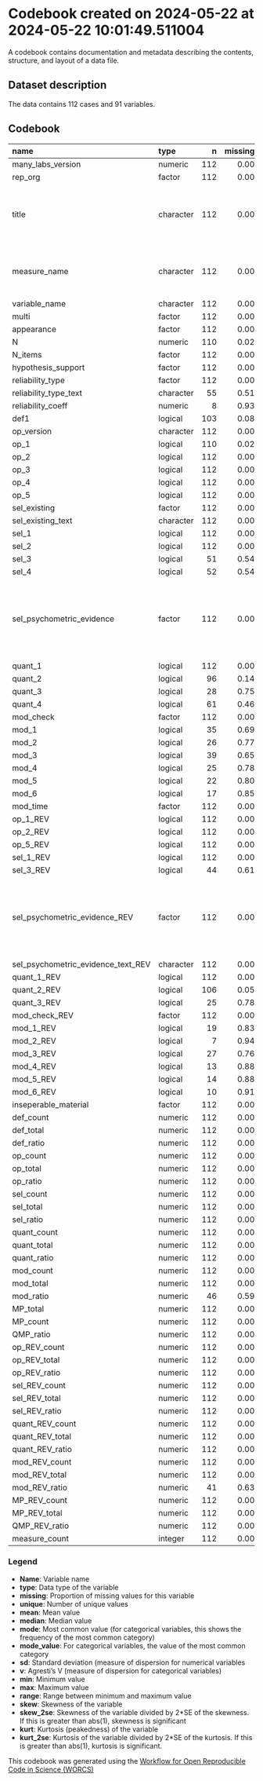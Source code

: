 Codebook created on 2024-05-22 at 2024-05-22 10:01:49.511004
================

A codebook contains documentation and metadata describing the contents,
structure, and layout of a data file.

## Dataset description

The data contains 112 cases and 91 variables.

## Codebook

| name                               | type      |   n | missing | unique |    mean | median |   mode | mode_value                                                                                                                  |      sd |    v |   min |     max |   range |  skew | skew_2se |  kurt | kurt_2se |
|:-----------------------------------|:----------|----:|--------:|-------:|--------:|-------:|-------:|:----------------------------------------------------------------------------------------------------------------------------|--------:|-----:|------:|--------:|--------:|------:|---------:|------:|---------:|
| many_labs_version                  | numeric   | 112 |    0.00 |      4 |    2.39 |   2.00 |   2.00 |                                                                                                                             |    1.24 |      |  1.00 |    5.00 |    4.00 |  1.03 |     2.25 |  0.15 |     0.16 |
| rep_org                            | factor    | 112 |    0.00 |      3 |         |        |  57.00 | Replication                                                                                                                 |         | 0.50 |       |         |         |       |          |       |          |
| title                              | character | 112 |    0.00 |    113 |         |        |   1.00 | INCIDENTAL ENVIRONMENTAL ANCHORS (Critcher & Gilovich, 2008, Study 2)                                                       |         | 0.99 |       |         |         |       |          |       |          |
| measure_name                       | character | 112 |    0.00 |    113 |         |        |   1.00 | ambiguous temporal statement from Boroditsky (2000)                                                                         |         | 0.99 |       |         |         |       |          |       |          |
| variable_name                      | character | 112 |    0.00 |     95 |         |        |   4.00 | framing effect                                                                                                              |         | 0.99 |       |         |         |       |          |       |          |
| multi                              | factor    | 112 |    0.00 |      3 |         |        |  92.00 | False                                                                                                                       |         | 0.29 |       |         |         |       |          |       |          |
| appearance                         | factor    | 112 |    0.00 |      2 |         |        | 112.00 | 1                                                                                                                           |         | 0.00 |       |         |         |       |          |       |          |
| N                                  | numeric   | 110 |    0.02 |    108 | 2708.72 | 710.50 | 710.50 |                                                                                                                             | 3008.11 |      | 30.00 | 8002.00 | 7972.00 |  0.56 |     1.22 | -1.44 |    -1.58 |
| N_items                            | factor    | 112 |    0.00 |      4 |         |        |  57.00 | 1 item measure                                                                                                              |         | 0.53 |       |         |         |       |          |       |          |
| hypothesis_support                 | factor    | 112 |    0.00 |      4 |         |        |  56.00 | Yes                                                                                                                         |         | 0.52 |       |         |         |       |          |       |          |
| reliability_type                   | factor    | 112 |    0.00 |      6 |         |        |  59.00 |                                                                                                                             |         | 0.58 |       |         |         |       |          |       |          |
| reliability_type_text              | character |  55 |    0.51 |      3 |         |        |  57.00 |                                                                                                                             |         | 0.04 |       |         |         |       |          |       |          |
| reliability_coeff                  | numeric   |   8 |    0.93 |      8 |    0.78 |   0.80 |   0.80 |                                                                                                                             |    0.08 |      |  0.63 |    0.88 |    0.25 | -0.49 |    -0.32 | -1.09 |    -0.37 |
| def1                               | logical   | 103 |    0.08 |      3 |         |        |  69.00 | TRUE                                                                                                                        |         | 0.44 |       |         |         |       |          |       |          |
| op_version                         | character | 112 |    0.00 |     15 |         |        |  99.00 |                                                                                                                             |         | 0.22 |       |         |         |       |          |       |          |
| op_1                               | logical   | 110 |    0.02 |      3 |         |        |  89.00 | TRUE                                                                                                                        |         | 0.31 |       |         |         |       |          |       |          |
| op_2                               | logical   | 112 |    0.00 |      3 |         |        |  63.00 | TRUE                                                                                                                        |         | 0.49 |       |         |         |       |          |       |          |
| op_3                               | logical   | 112 |    0.00 |      3 |         |        |  95.00 | TRUE                                                                                                                        |         | 0.26 |       |         |         |       |          |       |          |
| op_4                               | logical   | 112 |    0.00 |      3 |         |        |  84.00 | TRUE                                                                                                                        |         | 0.38 |       |         |         |       |          |       |          |
| op_5                               | logical   | 112 |    0.00 |      3 |         |        |  74.00 | TRUE                                                                                                                        |         | 0.45 |       |         |         |       |          |       |          |
| sel_existing                       | factor    | 112 |    0.00 |      4 |         |        |  75.00 | True, namely:                                                                                                               |         | 0.49 |       |         |         |       |          |       |          |
| sel_existing_text                  | character | 112 |    0.00 |     77 |         |        |  37.00 |                                                                                                                             |         | 0.88 |       |         |         |       |          |       |          |
| sel_1                              | logical   | 112 |    0.00 |      3 |         |        |  77.00 | TRUE                                                                                                                        |         | 0.43 |       |         |         |       |          |       |          |
| sel_2                              | logical   | 112 |    0.00 |      3 |         |        |  84.00 | TRUE                                                                                                                        |         | 0.38 |       |         |         |       |          |       |          |
| sel_3                              | logical   |  51 |    0.54 |      3 |         |        |  61.00 |                                                                                                                             |         | 0.08 |       |         |         |       |          |       |          |
| sel_4                              | logical   |  52 |    0.54 |      3 |         |        |  60.00 |                                                                                                                             |         | 0.26 |       |         |         |       |          |       |          |
| sel_psychometric_evidence          | factor    | 112 |    0.00 |      4 |         |        |  59.00 | Not Apllicable (only report this if psychometric evidence would not be possible for this measure, otherwise report as None) |         | 0.51 |       |         |         |       |          |       |          |
| quant_1                            | logical   | 112 |    0.00 |      3 |         |        | 101.00 | TRUE                                                                                                                        |         | 0.18 |       |         |         |       |          |       |          |
| quant_2                            | logical   |  96 |    0.14 |      3 |         |        |  80.00 | TRUE                                                                                                                        |         | 0.28 |       |         |         |       |          |       |          |
| quant_3                            | logical   |  28 |    0.75 |      3 |         |        |  84.00 |                                                                                                                             |         | 0.50 |       |         |         |       |          |       |          |
| quant_4                            | logical   |  61 |    0.46 |      3 |         |        |  51.00 |                                                                                                                             |         | 0.49 |       |         |         |       |          |       |          |
| mod_check                          | factor    | 112 |    0.00 |      4 |         |        |  48.00 | True                                                                                                                        |         | 0.64 |       |         |         |       |          |       |          |
| mod_1                              | logical   |  35 |    0.69 |      3 |         |        |  77.00 |                                                                                                                             |         | 0.43 |       |         |         |       |          |       |          |
| mod_2                              | logical   |  26 |    0.77 |      3 |         |        |  86.00 |                                                                                                                             |         | 0.31 |       |         |         |       |          |       |          |
| mod_3                              | logical   |  39 |    0.65 |      3 |         |        |  73.00 |                                                                                                                             |         | 0.50 |       |         |         |       |          |       |          |
| mod_4                              | logical   |  25 |    0.78 |      3 |         |        |  87.00 |                                                                                                                             |         | 0.15 |       |         |         |       |          |       |          |
| mod_5                              | logical   |  22 |    0.80 |      3 |         |        |  90.00 |                                                                                                                             |         | 0.35 |       |         |         |       |          |       |          |
| mod_6                              | logical   |  17 |    0.85 |      3 |         |        |  95.00 |                                                                                                                             |         | 0.50 |       |         |         |       |          |       |          |
| mod_time                           | factor    | 112 |    0.00 |      5 |         |        |  63.00 |                                                                                                                             |         | 0.51 |       |         |         |       |          |       |          |
| op_1_REV                           | logical   | 112 |    0.00 |      3 |         |        | 109.00 | TRUE                                                                                                                        |         | 0.05 |       |         |         |       |          |       |          |
| op_2_REV                           | logical   | 112 |    0.00 |      3 |         |        |  94.00 | TRUE                                                                                                                        |         | 0.27 |       |         |         |       |          |       |          |
| op_5_REV                           | logical   | 112 |    0.00 |      3 |         |        |  82.00 | TRUE                                                                                                                        |         | 0.39 |       |         |         |       |          |       |          |
| sel_1_REV                          | logical   | 112 |    0.00 |      3 |         |        | 109.00 | TRUE                                                                                                                        |         | 0.05 |       |         |         |       |          |       |          |
| sel_3_REV                          | logical   |  44 |    0.61 |      3 |         |        |  68.00 |                                                                                                                             |         | 0.20 |       |         |         |       |          |       |          |
| sel_psychometric_evidence_REV      | factor    | 112 |    0.00 |      5 |         |        |  68.00 | Not Apllicable (only report this if psychometric evidence would not be possible for this measure, otherwise report as None) |         | 0.50 |       |         |         |       |          |       |          |
| sel_psychometric_evidence_text_REV | character | 112 |    0.00 |      5 |         |        | 109.00 |                                                                                                                             |         | 0.05 |       |         |         |       |          |       |          |
| quant_1_REV                        | logical   | 112 |    0.00 |      3 |         |        | 107.00 | TRUE                                                                                                                        |         | 0.09 |       |         |         |       |          |       |          |
| quant_2_REV                        | logical   | 106 |    0.05 |      3 |         |        |  98.00 | TRUE                                                                                                                        |         | 0.14 |       |         |         |       |          |       |          |
| quant_3_REV                        | logical   |  25 |    0.78 |      3 |         |        |  87.00 |                                                                                                                             |         | 0.49 |       |         |         |       |          |       |          |
| mod_check_REV                      | factor    | 112 |    0.00 |      4 |         |        |  68.00 | False                                                                                                                       |         | 0.50 |       |         |         |       |          |       |          |
| mod_1_REV                          | logical   |  19 |    0.83 |      2 |         |        |  93.00 |                                                                                                                             |         | 0.00 |       |         |         |       |          |       |          |
| mod_2_REV                          | logical   |   7 |    0.94 |      3 |         |        | 105.00 |                                                                                                                             |         | 0.24 |       |         |         |       |          |       |          |
| mod_3_REV                          | logical   |  27 |    0.76 |      3 |         |        |  85.00 |                                                                                                                             |         | 0.07 |       |         |         |       |          |       |          |
| mod_4_REV                          | logical   |  13 |    0.88 |      3 |         |        |  99.00 |                                                                                                                             |         | 0.26 |       |         |         |       |          |       |          |
| mod_5_REV                          | logical   |  14 |    0.88 |      3 |         |        |  98.00 |                                                                                                                             |         | 0.34 |       |         |         |       |          |       |          |
| mod_6_REV                          | logical   |  10 |    0.91 |      3 |         |        | 102.00 |                                                                                                                             |         | 0.42 |       |         |         |       |          |       |          |
| inseperable_material               | factor    | 112 |    0.00 |      3 |         |        |  69.00 | True                                                                                                                        |         | 0.47 |       |         |         |       |          |       |          |
| def_count                          | numeric   | 112 |    0.00 |      2 |    0.62 |   1.00 |   1.00 |                                                                                                                             |    0.49 |      |  0.00 |    1.00 |    1.00 | -0.47 |    -1.03 | -1.79 |    -1.98 |
| def_total                          | numeric   | 112 |    0.00 |      2 |    0.92 |   1.00 |   1.00 |                                                                                                                             |    0.27 |      |  0.00 |    1.00 |    1.00 | -3.05 |    -6.67 |  7.34 |     8.10 |
| def_ratio                          | numeric   | 112 |    0.00 |      2 |    0.30 |   0.00 |   0.00 |                                                                                                                             |    0.46 |      |  0.00 |    1.00 |    1.00 |  0.84 |     1.85 | -1.30 |    -1.44 |
| op_count                           | numeric   | 112 |    0.00 |      6 |    3.62 |   4.00 |   4.00 |                                                                                                                             |    1.23 |      |  0.00 |    5.00 |    5.00 | -0.71 |    -1.55 | -0.27 |    -0.29 |
| op_total                           | numeric   | 112 |    0.00 |      2 |    4.98 |   5.00 |   5.00 |                                                                                                                             |    0.13 |      |  4.00 |    5.00 |    1.00 | -7.18 |   -15.72 | 50.06 |    55.24 |
| op_ratio                           | numeric   | 112 |    0.00 |      8 |    0.28 |   0.20 |   0.20 |                                                                                                                             |    0.25 |      |  0.00 |    1.00 |    1.00 |  0.72 |     1.57 | -0.25 |    -0.28 |
| sel_count                          | numeric   | 112 |    0.00 |      5 |    1.53 |   2.00 |   2.00 |                                                                                                                             |    0.86 |      |  0.00 |    4.00 |    4.00 | -0.29 |    -0.64 | -0.25 |    -0.27 |
| sel_total                          | numeric   | 112 |    0.00 |      3 |    2.92 |   2.00 |   2.00 |                                                                                                                             |    1.00 |      |  2.00 |    4.00 |    2.00 |  0.16 |     0.35 | -1.98 |    -2.19 |
| sel_ratio                          | numeric   | 112 |    0.00 |      6 |    0.42 |   0.50 |   0.50 |                                                                                                                             |    0.35 |      |  0.00 |    1.00 |    1.00 |  0.18 |     0.38 | -1.17 |    -1.30 |
| quant_count                        | numeric   | 112 |    0.00 |      5 |    2.05 |   2.00 |   2.00 |                                                                                                                             |    0.90 |      |  0.00 |    4.00 |    4.00 |  0.19 |     0.42 |  0.46 |     0.51 |
| quant_total                        | numeric   | 112 |    0.00 |      4 |    2.65 |   2.00 |   2.00 |                                                                                                                             |    0.87 |      |  1.00 |    4.00 |    3.00 |  0.40 |     0.87 | -1.06 |    -1.17 |
| quant_ratio                        | numeric   | 112 |    0.00 |      7 |    0.18 |   0.00 |   0.00 |                                                                                                                             |    0.29 |      |  0.00 |    1.00 |    1.00 |  1.38 |     3.02 |  0.88 |     0.97 |
| mod_count                          | numeric   | 112 |    0.00 |      5 |    0.66 |   0.00 |   0.00 |                                                                                                                             |    1.04 |      |  0.00 |    4.00 |    4.00 |  1.45 |     3.18 |  1.24 |     1.36 |
| mod_total                          | numeric   | 112 |    0.00 |      7 |    1.46 |   0.00 |   0.00 |                                                                                                                             |    1.95 |      |  0.00 |    6.00 |    6.00 |  0.85 |     1.85 | -0.81 |    -0.90 |
| mod_ratio                          | numeric   |  46 |    0.59 |     10 |    0.56 |   0.50 |   0.50 |                                                                                                                             |    0.27 |      |  0.00 |    1.00 |    1.00 | -0.21 |    -0.29 | -0.08 |    -0.06 |
| MP_total                           | numeric   | 112 |    0.00 |     13 |   12.94 |  13.00 |  13.00 |                                                                                                                             |    2.65 |      |  8.00 |   20.00 |   12.00 |  0.38 |     0.84 | -0.49 |    -0.54 |
| MP_count                           | numeric   | 112 |    0.00 |     14 |    8.47 |   9.00 |   9.00 |                                                                                                                             |    2.61 |      |  1.00 |   15.00 |   14.00 | -0.38 |    -0.83 | -0.01 |    -0.01 |
| QMP_ratio                          | numeric   | 112 |    0.00 |     46 |    0.34 |   0.31 |   0.31 |                                                                                                                             |    0.19 |      |  0.01 |    0.92 |    0.91 |  0.57 |     1.25 |  0.11 |     0.12 |
| op_REV_count                       | numeric   | 112 |    0.00 |      5 |    4.14 |   4.00 |   4.00 |                                                                                                                             |    0.99 |      |  1.00 |    5.00 |    4.00 | -0.96 |    -2.10 |  0.07 |     0.07 |
| op_REV_total                       | numeric   | 112 |    0.00 |      1 |    5.00 |   5.00 |   5.00 |                                                                                                                             |    0.00 |      |  5.00 |    5.00 |    0.00 |       |          |       |          |
| op_REV_ratio                       | numeric   | 112 |    0.00 |      5 |    0.17 |   0.20 |   0.20 |                                                                                                                             |    0.20 |      |  0.00 |    0.80 |    0.80 |  0.96 |     2.10 |  0.07 |     0.07 |
| sel_REV_count                      | numeric   | 112 |    0.00 |      5 |    1.84 |   2.00 |   2.00 |                                                                                                                             |    0.67 |      |  0.00 |    4.00 |    4.00 |  0.73 |     1.60 |  2.47 |     2.72 |
| sel_REV_total                      | numeric   | 112 |    0.00 |      3 |    2.86 |   2.00 |   2.00 |                                                                                                                             |    0.96 |      |  2.00 |    4.00 |    2.00 |  0.28 |     0.62 | -1.86 |    -2.05 |
| sel_REV_ratio                      | numeric   | 112 |    0.00 |      7 |    0.29 |   0.33 |   0.33 |                                                                                                                             |    0.29 |      |  0.00 |    1.00 |    1.00 |  0.24 |     0.52 | -1.39 |    -1.53 |
| quant_REV_count                    | numeric   | 112 |    0.00 |      5 |    2.26 |   2.00 |   2.00 |                                                                                                                             |    0.74 |      |  0.00 |    4.00 |    4.00 |  0.46 |     1.01 |  0.77 |     0.85 |
| quant_REV_total                    | numeric   | 112 |    0.00 |      4 |    2.71 |   3.00 |   3.00 |                                                                                                                             |    0.83 |      |  1.00 |    4.00 |    3.00 |  0.38 |     0.83 | -1.15 |    -1.26 |
| quant_REV_ratio                    | numeric   | 112 |    0.00 |      7 |    0.14 |   0.00 |   0.00 |                                                                                                                             |    0.22 |      |  0.00 |    1.00 |    1.00 |  1.41 |     3.08 |  1.20 |     1.32 |
| mod_REV_count                      | numeric   | 112 |    0.00 |      5 |    0.71 |   0.00 |   0.00 |                                                                                                                             |    1.09 |      |  0.00 |    4.00 |    4.00 |  1.27 |     2.78 |  0.52 |     0.58 |
| mod_REV_total                      | numeric   | 112 |    0.00 |      5 |    0.80 |   0.00 |   0.00 |                                                                                                                             |    1.21 |      |  0.00 |    4.00 |    4.00 |  1.26 |     2.76 |  0.43 |     0.48 |
| mod_REV_ratio                      | numeric   |  41 |    0.63 |      6 |    0.10 |   0.00 |   0.00 |                                                                                                                             |    0.24 |      |  0.00 |    1.00 |    1.00 |  2.62 |     3.55 |  6.55 |     4.52 |
| MP_REV_count                       | numeric   | 112 |    0.00 |     11 |    9.57 |   9.00 |   9.00 |                                                                                                                             |    2.15 |      |  4.00 |   14.00 |   10.00 | -0.11 |    -0.25 | -0.10 |    -0.11 |
| MP_REV_total                       | numeric   | 112 |    0.00 |      9 |   12.29 |  12.00 |  12.00 |                                                                                                                             |    2.11 |      |  9.00 |   17.00 |    8.00 |  0.26 |     0.57 | -1.01 |    -1.12 |
| QMP_REV_ratio                      | numeric   | 112 |    0.00 |     37 |    0.22 |   0.20 |   0.20 |                                                                                                                             |    0.15 |      |  0.01 |    0.63 |    0.63 |  0.64 |     1.40 | -0.02 |    -0.03 |
| measure_count                      | integer   | 112 |    0.00 |      4 |    1.38 |   1.00 |   1.00 |                                                                                                                             |    0.63 |      |  1.00 |    4.00 |    3.00 |  1.64 |     3.60 |  2.34 |     2.58 |

### Legend

- **Name**: Variable name
- **type**: Data type of the variable
- **missing**: Proportion of missing values for this variable
- **unique**: Number of unique values
- **mean**: Mean value
- **median**: Median value
- **mode**: Most common value (for categorical variables, this shows the
  frequency of the most common category)
- **mode_value**: For categorical variables, the value of the most
  common category
- **sd**: Standard deviation (measure of dispersion for numerical
  variables
- **v**: Agresti’s V (measure of dispersion for categorical variables)
- **min**: Minimum value
- **max**: Maximum value
- **range**: Range between minimum and maximum value
- **skew**: Skewness of the variable
- **skew_2se**: Skewness of the variable divided by 2\*SE of the
  skewness. If this is greater than abs(1), skewness is significant
- **kurt**: Kurtosis (peakedness) of the variable
- **kurt_2se**: Kurtosis of the variable divided by 2\*SE of the
  kurtosis. If this is greater than abs(1), kurtosis is significant.

This codebook was generated using the [Workflow for Open Reproducible
Code in Science (WORCS)](https://osf.io/zcvbs/)
